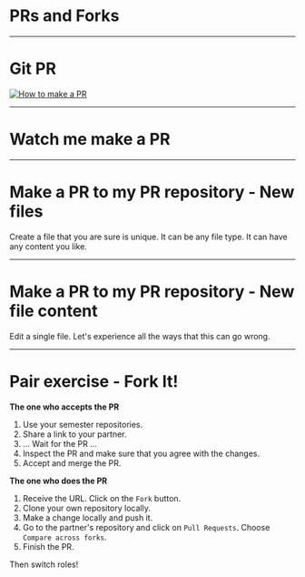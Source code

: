 <div class="title-card">
    <h1>PRs and Forks</h1>
</div>

---

# Git PR

[![How to make a PR](http://img.youtube.com/vi/8lGpZkjnkt4/0.jpg)](https://www.youtube.com/watch?v=8lGpZkjnkt4)

---

# Watch me make a PR

---

# Make a PR to my PR repository - New files

Create a file that you are sure is unique. It can be any file type.
It can have any content you like. 

---

# Make a PR to my PR repository - New file content

Edit a single file. Let's experience all the ways that this can go wrong. 

---

<div class="exercise-card">
    <h1>Pair exercise - Fork It!</h1>
</div>

**The one who accepts the PR**

1. Use your semester repositories.
2. Share a link to your partner.
3. ... Wait for the PR ...
4. Inspect the PR and make sure that you agree with the changes.
4. Accept and merge the PR.


**The one who does the PR**

1. Receive the URL. Click on the `Fork` button.
2. Clone your own repository locally. 
3. Make a change locally and push it.
4. Go to the partner's repository and click on `Pull Requests`. Choose `Compare across forks`.
5. Finish the PR. 

Then switch roles!

